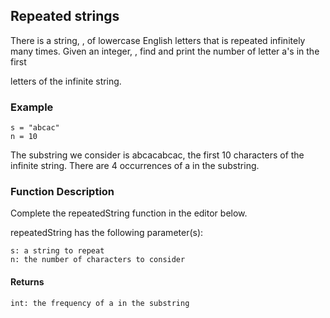 ## Repeated strings

There is a string, , of lowercase English letters that is repeated infinitely many times. Given an integer, , find and print the number of letter a's in the first

letters of the infinite string.

### Example
```
s = "abcac"
n = 10
```

The substring we consider is abcacabcac, the first 10 characters of the infinite string. There are 4 occurrences of a in the substring.

### Function Description

Complete the repeatedString function in the editor below.

repeatedString has the following parameter(s):

    s: a string to repeat
    n: the number of characters to consider

#### Returns

    int: the frequency of a in the substring